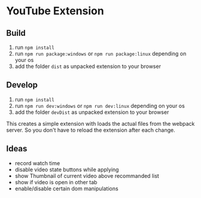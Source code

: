 # YouTube Extension


## Build

1. run `npm install`
2. run `npm run package:windows` or `npm run package:linux` depending on your os
3. add the folder `dist` as unpacked extension to your browser


## Develop

1. run `npm install`
2. run `npm run dev:windows` or `npm run dev:linux` depending on your os
3. add the folder `devDist` as unpacked extension to your browser

This creates a simple extension with loads the actual files from the webpack server. So you don't have to reload the extension after each change.


## Ideas

- record watch time
- disable video state buttons while applying
- show Thumbnail of current video above recommanded list
- show if video is open in other tab
- enable/disable certain dom manipulations
